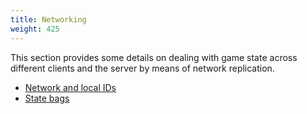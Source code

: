 ```yaml
---
title: Networking
weight: 425
---
```


This section provides some details on dealing with game state across different clients and the server by means of network
replication.

- [Network and local IDs](/docs/developers/scripting-manual/networking/ids)
- [State bags](/docs/developers/scripting-manual/networking/state-bags)
